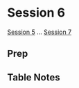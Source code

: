 # Session 6

[Session 5](./Session5.md) ... [Session 7](./Session7.md)

## Prep



## Table Notes


